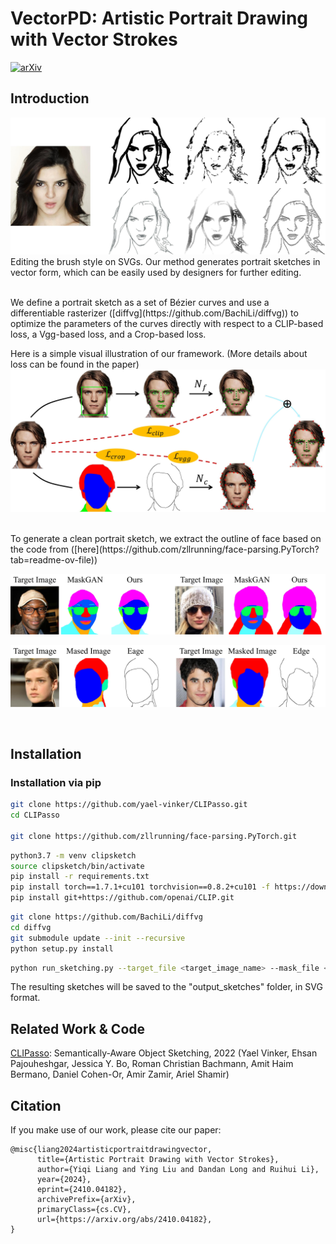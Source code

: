 # VectorPD: Artistic Portrait Drawing with Vector Strokes

[![arXiv](https://img.shields.io/badge/arXiv-2410.04182-b31b1b.svg)](https://arxiv.org/abs/2410.04182)

## Introduction
![](repo_images/style.jpg?raw=true)
Editing the brush style on SVGs. Our method generates portrait sketches in vector form, which can be easily used by designers for further editing.

<br>
We define a portrait sketch as a set of Bézier curves and use a differentiable rasterizer ([diffvg](https://github.com/BachiLi/diffvg)) to optimize the parameters of the curves directly with respect to a CLIP-based loss, a Vgg-based loss, and a Crop-based loss. 

Here is a simple visual illustration of our framework.
(More details about loss can be found in the paper)
![](repo_images/details.jpg?raw=true)
<br>

<br>
To generate a clean portrait sketch, we extract the outline of face based on the code from ([here](https://github.com/zllrunning/face-parsing.PyTorch?tab=readme-ov-file))

![](repo_images/masked.png?raw=true)

![](repo_images/edge.png?raw=true)

<br>


## Installation
### Installation via pip
```bash
git clone https://github.com/yael-vinker/CLIPasso.git
cd CLIPasso

git clone https://github.com/zllrunning/face-parsing.PyTorch.git
```
```bash
python3.7 -m venv clipsketch
source clipsketch/bin/activate
pip install -r requirements.txt
pip install torch==1.7.1+cu101 torchvision==0.8.2+cu101 -f https://download.pytorch.org/whl/torch_stable.html
pip install git+https://github.com/openai/CLIP.git
```
```bash
git clone https://github.com/BachiLi/diffvg
cd diffvg
git submodule update --init --recursive
python setup.py install
```

```bash
python run_sketching.py --target_file <target_image_name> --mask_file <masked_image_name> --num_strokes 40 --num_sketches 1
```
The resulting sketches will be saved to the "output_sketches" folder, in SVG format.


## Related Work & Code
[CLIPasso](https://arxiv.org/abs/2202.05822): Semantically-Aware Object Sketching, 2022 (Yael Vinker, Ehsan Pajouheshgar, Jessica Y. Bo, Roman Christian Bachmann, Amit Haim Bermano, Daniel Cohen-Or, Amir Zamir, Ariel Shamir)

## Citation
If you make use of our work, please cite our paper:

```
@misc{liang2024artisticportraitdrawingvector,
      title={Artistic Portrait Drawing with Vector Strokes}, 
      author={Yiqi Liang and Ying Liu and Dandan Long and Ruihui Li},
      year={2024},
      eprint={2410.04182},
      archivePrefix={arXiv},
      primaryClass={cs.CV},
      url={https://arxiv.org/abs/2410.04182}, 
}
```
